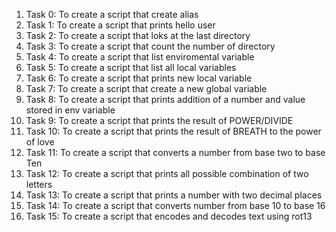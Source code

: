 1. Task 0: To create a script that create alias
2. Task 1: To create a script that prints hello user
3. Task 2: To create a script that loks at the last directory
4. Task 3: To  create a script that count the number of directory
5. Task 4: To create a script that list enviromental variable
6. Task 5: To create a script that list all local variables
7. Task 6: To create a script that prints new local variable
8. Task 7: To create a script that create a new global variable
9. Task 8: To create a script that prints addition of a number and value stored in env variable
10. Task 9: To create a script that prints the result of POWER/DIVIDE
11. Task 10: To create a script that prints the result of BREATH to the power of love
12. Task 11: To create a script that converts a number from base two to base Ten
13. Task 12: To create a script that prints all possible combination of two letters
14. Task 13: To create a script that prints a number with two decimal places
15. Task 14: To create a script that converts number from base 10 to base 16
16. Task 15: To create a script that encodes and decodes text using rot13
